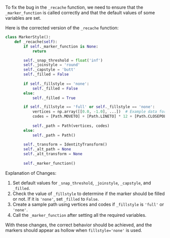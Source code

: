 To fix the bug in the `_recache` function, we need to ensure that the `_marker_function` is called correctly and that the default values of some variables are set. 

Here is the corrected version of the `_recache` function:

```python
class MarkerStyle():
    def _recache(self):
        if self._marker_function is None:
            return

        self._snap_threshold = float('inf')
        self._joinstyle = 'round'
        self._capstyle = 'butt'
        self._filled = False
        
        if self._fillstyle == 'none':
            self._filled = False
        else:
            self._filled = True

        if self._fillstyle == 'full' or self._fillstyle == 'none':
            vertices = np.array([[0.0, -1.0], ...])  # Example data for vertices
            codes = [Path.MOVETO] + [Path.LINETO] * 12 + [Path.CLOSEPOLY]
            
            self._path = Path(vertices, codes)
        else:
            self._path = Path()
        
        self._transform = IdentityTransform()
        self._alt_path = None
        self._alt_transform = None
        
        self._marker_function()
```

Explanation of Changes:
1. Set default values for `_snap_threshold`, `_joinstyle`, `_capstyle`, and `_filled`.
2. Check the value of `_fillstyle` to determine if the marker should be filled or not. If it is `'none'`, set `_filled` to `False`.
3. Create a sample path using vertices and codes if `_fillstyle` is `'full'` or `'none'`.
4. Call the `_marker_function` after setting all the required variables.

With these changes, the correct behavior should be achieved, and the markers should appear as hollow when `fillstyle='none'` is used.